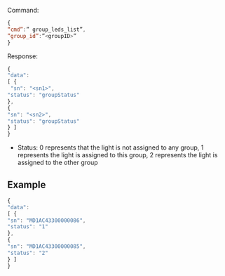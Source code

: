 Command:
```js
{
“cmd”:” group_leds_list”,
”group_id”:”<groupID>”
}
```
Response:
```js
{ 
"data": 
[ {
 "sn": "<sn1>", 
"status": "groupStatus"
}, 
{ 
"sn": "<sn2>", 
"status": "groupStatus" 
} ] 
}
```

- Status: 0 represents that the light is not assigned to any group, 1 represents the light is assigned to this group, 2 represents the light is assigned to the other group

## Example
```js
{ 
"data": 
[ { 
"sn": "MD1AC43300000086", 
"status": "1" 
}, 
{ 
"sn": "MD1AC43300000085", 
"status": "2" 
} ] 
}
```
